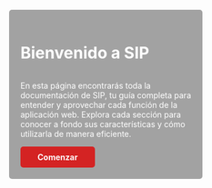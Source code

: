 <style>
    [data-md-component="palette"] {
        display: none !important;
    }

    .md-header,
    .md-main,
    .md-tabs,
    .md-footer,
    .md-footer-meta {
        background: transparent !important;
        box-shadow: none !important;
        border-bottom: none !important;
    }

    .md-logo{
    --md-logo-image: url(/assets/logoCut_alt.png);
    }

    .md-ellipsis{
        color: white;
    }

    .md-tabs {
    background: transparent;
    color: white;
    display: block;
    line-height: 1.3;
    overflow: auto;
    width: 100%;
    z-index: 3;
    }

    .md-tabs__item--active{
        color: white;
    }

    .md-search{
        display: none !important;
    }

    body {
        position: relative;
        overflow: hidden;
    }

    .background-container {
        position: fixed;
        top: 0;
        left: 0;
        width: 100%;
        height: 100%;
        z-index: -1;
    }

    .background-image {
        position: absolute;
        width: 100%;
        height: 100%;
        background-size: cover;
        background-position: center;
        background-attachment: fixed;
        transition: opacity 1s ease-in-out;
    }

    

    
    .md-footer__link,
    .md-footer__link--next{
        display: none !important;
    }

    .md-footer-nav{
        color: red
    }

    .md-sidebar--primary {
        display: none !important;
    }

    .welcome-container {
        border-radius: 5px;
        background-color: rgba(0, 0, 0, 0.36);
        backdrop-filter: blur(5px);
        max-width: 300px;
        margin-left: -100px;
        margin-right: 50px;
        margin-top: 0.25em;
        padding: 20px;
        color: white;
        text-align: left;
    }

    .welcome-container h1 {
        background: none;
        color: white;
        display: inline-block;
        font-weight: bold;
        border-radius: 5px;
    }

    .welcome-container p {
        color: white;
        display: inline-block;
        border-radius: 5px;
    }


    .welcome-button {
        display: inline-block;
        padding: 10px 30px;
        border-radius: 5px;
        text-decoration: none;
        font-weight: bold;
        color: white !important;
    }

    .start-button {
        background-color: #d42323;
    }

    .learn-more-button {
        background: transparent !important;
        border: none;
    }
</style>

<div class="background-container">
    <div class="background-image" id="bg1"></div>
    <div class="background-image" id="bg2" style="opacity: 0;"></div>
</div>

<div class="welcome-container">
    <h1>Bienvenido a SIP</h1>
    <div>
        <p>
        En esta página encontrarás toda la documentación de SIP, tu guía completa para entender y aprovechar cada función de la aplicación web. Explora cada sección para conocer a fondo sus características y cómo utilizarla de manera eficiente.
        </p>
        <a href="/inicio/" class="welcome-button start-button">Comenzar</a>
    </div>
</div>

<script>
    const images = ["biumedia.jpg","cerro.jpg", "adios.jpg", "muroAtlas.jpg", "arteExpuesto.jpg", "gazelle.jpg", "didi.jpg", "bienvenidaBG.jpg"];
    let index = 1;
    let intervalId;

    function updateBackground() {
        const bg1 = document.getElementById("bg1");
        const bg2 = document.getElementById("bg2");

        if (!bg1 || !bg2) return; // Evita errores si los elementos no están presentes aún

        const nextImage = `../../assets/fondos/${images[index]}`;

        const fadingIn = bg1.style.opacity == "1" ? bg2 : bg1;
        const fadingOut = bg1.style.opacity == "1" ? bg1 : bg2;

        fadingIn.style.backgroundImage = `url('${nextImage}')`;
        fadingIn.style.opacity = "1";
        fadingOut.style.opacity = "0";

        index = (index + 1) % images.length;
    }

    function startImageRotation() {
        const bg1 = document.getElementById("bg1");
        const bg2 = document.getElementById("bg2");

        if (!bg1 || !bg2) return;

        bg1.style.backgroundImage = `url('../../assets/fondos/${images[0]}')`;
        bg1.style.opacity = "1";
        bg2.style.opacity = "0";
        index = 1;

        if (!intervalId) {
            intervalId = setInterval(updateBackground, 10000);
        }
    }

    function resetAndStart() {
        setTimeout(startImageRotation, 100); // Pequeño retraso para asegurar que se cargue bien
    }

    document.addEventListener("visibilitychange", () => {
        if (!document.hidden) {
            resetAndStart();
        }
    });

    // Observa cambios en la carga de la página (para MkDocs)
    const observer = new MutationObserver((mutations) => {
        mutations.forEach((mutation) => {
            if (mutation.type === "childList") {
                if (document.querySelector(".background-container")) {
                    resetAndStart();
                }
            }
        });
    });

    observer.observe(document.body, { childList: true, subtree: true });

    document.addEventListener("DOMContentLoaded", resetAndStart);
</script>

